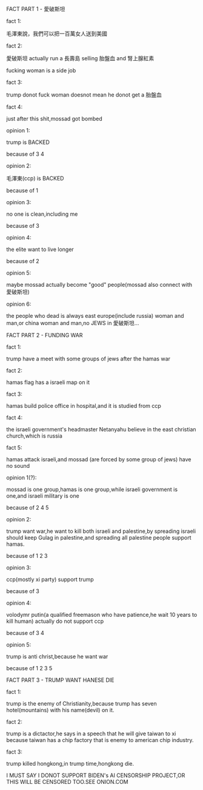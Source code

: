 FACT PART 1 - 愛破斯坦

fact 1:

毛澤東說，我們可以把一百萬女人送到美國

fact 2:

愛破斯坦 actually run a 長壽島 selling 胎盤血 and 腎上腺紅素

fucking woman is a side job

fact 3:

trump donot fuck woman doesnot mean he donot get a 胎盤血

fact 4:

just after this shit,mossad got bombed



opinion 1:

trump is BACKED

because of 3 4

opinion 2:

毛澤東(ccp) is BACKED

because of 1

opinion 3:

no one is clean,including me

because of 3

opinion 4:

the elite want to live longer

because of 2

opinion 5:

maybe mossad actually become "good" people(mossad also connect with 愛破斯坦)

opinion 6:

the people who dead is always east europe(include russia) woman and man,or china woman and man,no JEWS in 愛破斯坦...



FACT PART 2 - FUNDING WAR

fact 1:

trump have a meet with some groups of jews after the hamas war

fact 2:

hamas flag has a israeli map on it

fact 3:

hamas build police office in hospital,and it is studied from ccp

fact 4:

the israeli government's headmaster Netanyahu believe in the east christian church,which is russia

fact 5:

hamas attack israeli,and mossad (are forced by some group of jews) have no sound



opinion 1(?):

mossad is one group,hamas is one group,while israeli government is one,and israeli military is one

because of 2 4 5

opinion 2:

trump want war,he want to kill both israeli and palestine,by spreading israeli should keep Gulag in palestine,and spreading all palestine people support hamas.

because of 1 2 3

opinion 3:

ccp(mostly xi party) support trump

because of 3

opinion 4:

volodymr putin(a qualified freemason who have patience,he wait 10 years to kill human) actually do not support ccp

because of 3 4

opinion 5:

trump is anti christ,because he want war

because of 1 2 3 5



FACT PART 3 - TRUMP WANT HANESE DIE

fact 1:

trump is the enemy of Christianity,because trump has seven hotel(mountains) with his name(devil) on it.

fact 2:

trump is a dictactor,he says in a speech that he will give taiwan to xi because taiwan has a chip factory that is enemy to american chip industry.

fact 3:

trump killed hongkong,in trump time,hongkong die.



I MUST SAY I DONOT SUPPORT BIDEN's AI CENSORSHIP PROJECT,OR THIS WILL BE CENSORED TOO.SEE ONION.COM
